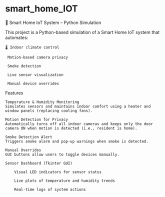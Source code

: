 # smart_home_IOT
🔧 Smart Home IoT System – Python Simulation

This project is a Python-based simulation of a Smart Home IoT system that automates:

    🌡 Indoor climate control

     Motion-based camera privacy

     Smoke detection

     Live sensor visualization

     Manual device overrides

 Features

    Temperature & Humidity Monitoring
    Simulates sensors and maintains indoor comfort using a heater and window panels (replacing cooling fans).

    Motion Detection for Privacy
    Automatically turns off all indoor cameras and keeps only the door camera ON when motion is detected (i.e., resident is home).

    Smoke Detection Alert
    Triggers smoke alarm and pop-up warnings when smoke is detected.

    Manual Overrides
    GUI buttons allow users to toggle devices manually.

    Sensor Dashboard (Tkinter GUI)

        Visual LED indicators for sensor status

        Live plots of temperature and humidity trends

        Real-time logs of system actions

